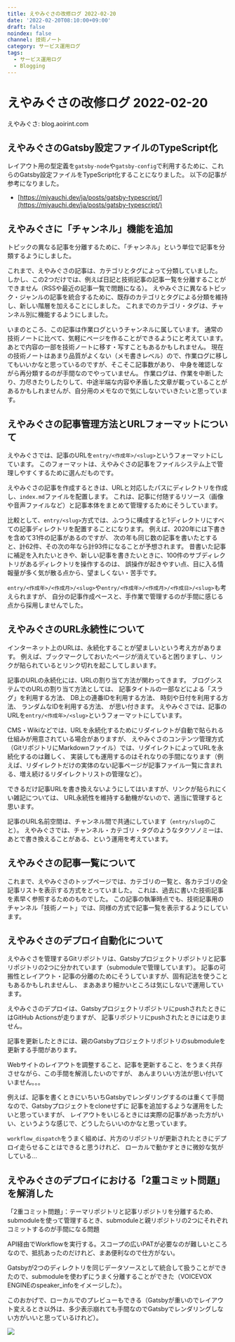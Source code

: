 ```yaml
---
title: えやみぐさの改修ログ 2022-02-20
date: '2022-02-20T08:10:00+09:00'
draft: false
noindex: false
channel: 技術ノート
category: サービス運用ログ
tags:
  - サービス運用ログ
  - Blogging
---
```

# えやみぐさの改修ログ 2022-02-20

えやみぐさ: blog.aoirint.com

## えやみぐさのGatsby設定ファイルのTypeScript化

レイアウト用の型定義を`gatsby-node`や`gatsby-config`で利用するために、これらのGatsby設定ファイルをTypeScript化することになりました。
以下の記事が参考になりました。

- [https://miyauchi.dev/ja/posts/gatsby-typescript/](https://miyauchi.dev/ja/posts/gatsby-typescript/)

## えやみぐさに「チャンネル」機能を追加

トピックの異なる記事を分離するために、「チャンネル」という単位で記事を分類するようにしました。

これまで、えやみぐさの記事は、カテゴリとタグによって分類していました。
しかし、この2つだけでは、例えば日記と技術記事の記事一覧を分離することができません（RSSや最近の記事一覧で問題になる）。
えやみぐさに異なるトピック・ジャンルの記事を統合するために、既存のカテゴリとタグによる分類を維持し、新しい階層を加えることにしました。
これまでのカテゴリ・タグは、チャンネル別に機能するようにしました。

いまのところ、この記事は作業ログというチャンネルに属しています。
通常の技術ノートに比べて、気軽にページを作ることができるようにと考えています。
あとで内容の一部を技術ノートに移す・写すこともあるかもしれません。
現在の技術ノートはあまり品質がよくない（メモ書きレベル）ので、作業ログに移してもいいかなと思っているのですが、そこそこ記事数があり、
中身を確認しながら再分類するのが手間なのでやっていません。
作業ログは、作業を中断したり、力尽きたりしたりして、中途半端な内容や矛盾した文章が載っていることがあるかもしれませんが、自分用のメモなので気にしないでいきたいと思っています。

## えやみぐさの記事管理方法とURLフォーマットについて

えやみぐさでは、記事のURLを`entry/<作成年>/<slug>`というフォーマットにしています。
このフォーマットは、えやみぐさの記事をファイルシステム上で管理しやすくするために選んだものです。

えやみぐさの記事を作成するときは、URLと対応したパスにディレクトリを作成し、`index.md`ファイルを配置します。
これは、記事に付随するリソース（画像や音声ファイルなど）と記事本体をまとめて管理するためにそうしています。

比較として、`entry/<slug>`方式では、ふつうに構成すると1ディレクトリにすべての記事ディレクトリを配置することになります。
例えば、2020年には下書きを含めて31件の記事があるのですが、
次の年も同じ数の記事を書いたとすると、計62件、その次の年なら計93件になることが予想されます。
昔書いた記事に補足を入れたいときや、新しい記事を書きたいときに、100件のサブディレクトリがあるディレクトリを操作するのは、
誤操作が起きやすい点、目に入る情報量が多く気が散る点から、望ましくない・苦手です。

`entry/<作成年>/<作成月>/<slug>`や`entry/<作成年>/<作成月>/<作成日>/<slug>`も考えられますが、
自分の記事作成ペースと、手作業で管理するのが手間に感じる点から採用しませんでした。


## えやみぐさのURL永続性について
インターネット上のURLは、永続化することが望ましいという考え方があります。
例えば、ブックマークしておいたページが消えていると困りますし、リンクが貼られているとリンク切れを起こしてしまいます。

記事のURLの永続化には、URLの割り当て方法が関わってきます。
ブログシステムでのURLの割り当て方法としては、
記事タイトルの一部などによる「スラグ」を利用する方法、
DB上の連番IDを利用する方法、
時刻や日付を利用する方法、
ランダムなIDを利用する方法、
が思い付きます。
えやみぐさでは、記事のURLを`entry/<作成年>/<slug>`というフォーマットにしています。

CMS・Wikiなどでは、URLを永続化するためにリダイレクトが自動で貼られる仕組みが用意されている場合がありますが、
えやみぐさのコンテンツ管理方式（GitリポジトリにMarkdownファイル）では、リダイレクトによってURLを永続化するのは難しく、
実装しても運用するのはそれなりの手間になります（例えば、リダイレクトだけの実体のない記事ページが記事ファイル一覧に含まれる、増え続けるリダイレクトリストの管理など）。

できるだけ記事URLを書き換えないようにしてはいますが、リンクが貼られにくい雑記については、
URL永続性を維持する動機がないので、適当に管理すると思います。

記事のURL名前空間は、チャンネル間で共通にしています（`entry/slug`のこと）。
えやみぐさでは、チャンネル・カテゴリ・タグのようなタクソノミーは、あとで書き換えることがある、という運用を考えています。

## えやみぐさの記事一覧について

これまで、えやみぐさのトップページでは、カテゴリの一覧と、各カテゴリの全記事リストを表示する方式をとっていました。
これは、過去に書いた技術記事を素早く参照するためのものでした。
この記事の執筆時点でも、技術記事用のチャンネル「技術ノート」では、同様の方式で記事一覧を表示するようにしています。

## えやみぐさのデプロイ自動化について

えやみぐさを管理するGitリポジトリは、Gatsbyプロジェクトリポジトリと記事リポジトリの2つに分かれています（submoduleで管理しています）。
記事の可搬性とレイアウト・記事の分離のためにそうしていますが、固有記法を使うこともあるかもしれませんし、
まああまり細かいところは気にしないで運用しています。

えやみぐさのデプロイは、GatsbyプロジェクトリポジトリにpushされたときにはGitHub Actionsが走りますが、
記事リポジトリにpushされたときには走りません。

記事を更新したときには、親のGatsbyプロジェクトリポジトリのsubmoduleを更新する手間があります。

Webサイトのレイアウトを調整すること、記事を更新すること、をうまく共存させながら、この手間を解消したいのですが、
あんまりいい方法が思い付いていません。。。

例えば、記事を書くときにいちいちGatsbyでレンダリングするのは重くて手間なので、Gatsbyプロジェクトをcloneせずに
記事を追加するような運用をしたいと思っていますが、
レイアウトをいじるときには実際の記事があった方がいい、というような感じで、どうしたらいいのかなと思っています。

`workflow_dispatch`をうまく組めば、片方のリポジトリが更新されたときにデプロイ走らせることはできると思うけれど、
ローカルで動かすときに微妙な気がしている...

## えやみぐさのデプロイにおける「2重コミット問題」を解消した

「2重コミット問題」：テーマリポジトリと記事リポジトリを分離するため、submoduleを使って管理するとき、submoduleと親リポジトリの2つにそれぞれコミットするのが手間になる問題

API経由でWorkflowを実行する。スコープの広いPATが必要なのが難しいところなので、抵抗あったのだけれど、まあ便利なので仕方がない。

Gatsbyが2つのディレクトリを同じデータソースとして統合して扱うことができたので、submoduleを使わずにうまく分離することができた（VOICEVOX ENGINEのspeaker_infoをイメージした）。

このおかげで、ローカルでのプレビューもできる（Gatsbyが重いのでレイアウト変えるとき以外は、多少表示崩れても手間なのでGatsbyでレンダリングしない方がいいと思っているけれど）。

![](images/eyamigusa_new_workflow.png)
